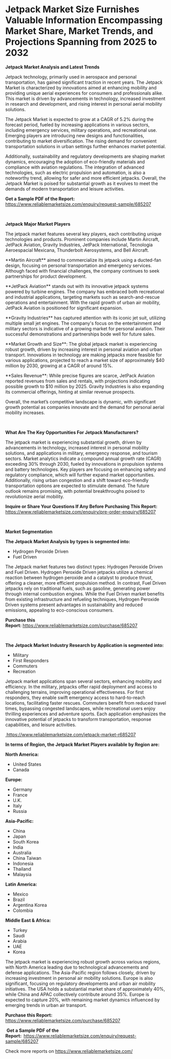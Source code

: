 <p><h1>Jetpack Market Size Furnishes Valuable Information Encompassing Market Share, Market Trends, and Projections Spanning from 2025 to 2032</h1></p><p><strong>Jetpack Market Analysis and Latest Trends</strong></p>
<p><p>Jetpack technology, primarily used in aerospace and personal transportation, has gained significant traction in recent years. The Jetpack Market is characterized by innovations aimed at enhancing mobility and providing unique aerial experiences for consumers and professionals alike. This market is driven by advancements in technology, increased investment in research and development, and rising interest in personal aerial mobility solutions.</p><p>The Jetpack Market is expected to grow at a CAGR of 5.2% during the forecast period, fueled by increasing applications in various sectors, including emergency services, military operations, and recreational use. Emerging players are introducing new designs and functionalities, contributing to market diversification. The rising demand for convenient transportation solutions in urban settings further enhances market potential.</p><p>Additionally, sustainability and regulatory developments are shaping market dynamics, encouraging the adoption of eco-friendly materials and compliance with aviation regulations. The integration of advanced technologies, such as electric propulsion and automation, is also a noteworthy trend, allowing for safer and more efficient jetpacks. Overall, the Jetpack Market is poised for substantial growth as it evolves to meet the demands of modern transportation and leisure activities.</p></p>
<p><strong>Get a Sample PDF of the Report:&nbsp;</strong> <a href="https://www.reliablemarketsize.com/enquiry/request-sample/685207?utm_campaign=3563&utm_medium=2&utm_source=Github&utm_content=ia&utm_term=27032025&utm_id=jetpack">https://www.reliablemarketsize.com/enquiry/request-sample/685207</a></p>
<p>&nbsp;</p>
<p><strong>Jetpack Major Market Players</strong></p>
<p><p>The jetpack market features several key players, each contributing unique technologies and products. Prominent companies include Martin Aircraft, JetPack Aviation, Gravity Industries, JetPack International, Tecnologia Aeroespacial Mexicana, Thunderbolt Aerosystems, and Bell Aircraft.</p><p>**Martin Aircraft** aimed to commercialize its jetpack using a ducted-fan design, focusing on personal transportation and emergency services. Although faced with financial challenges, the company continues to seek partnerships for product development.</p><p>**JetPack Aviation** stands out with its innovative jetpack systems powered by turbine engines. The company has embraced both recreational and industrial applications, targeting markets such as search-and-rescue operations and entertainment. With the rapid growth of urban air mobility, JetPack Aviation is positioned for significant expansion.</p><p>**Gravity Industries** has captured attention with its iconic jet suit, utilizing multiple small jet engines. The company's focus on the entertainment and military sectors is indicative of a growing market for personal aviation. Their successful demonstrations and partnerships bode well for future sales.</p><p>**Market Growth and Size**: The global jetpack market is experiencing robust growth, driven by increasing interest in personal aviation and urban transport. Innovations in technology are making jetpacks more feasible for various applications, projected to reach a market size of approximately $40 million by 2030, growing at a CAGR of around 15%.</p><p>**Sales Revenue**: While precise figures are scarce, JetPack Aviation reported revenues from sales and rentals, with projections indicating possible growth to $10 million by 2025. Gravity Industries is also expanding its commercial offerings, hinting at similar revenue prospects.</p><p>Overall, the market’s competitive landscape is dynamic, with significant growth potential as companies innovate and the demand for personal aerial mobility increases.</p></p>
<p>&nbsp;</p>
<p><strong>What Are The Key Opportunities For Jetpack Manufacturers?</strong></p>
<p><p>The jetpack market is experiencing substantial growth, driven by advancements in technology, increased interest in personal mobility solutions, and applications in military, emergency response, and tourism sectors. Market analytics indicate a compound annual growth rate (CAGR) exceeding 30% through 2030, fueled by innovations in propulsion systems and battery technologies. Key players are focusing on enhancing safety and regulatory compliance, which will further expand market opportunities. Additionally, rising urban congestion and a shift toward eco-friendly transportation options are expected to stimulate demand. The future outlook remains promising, with potential breakthroughs poised to revolutionize aerial mobility.</p></p>
<p><strong>Inquire or Share Your Questions If Any Before Purchasing This Report:</strong> <a href="https://www.reliablemarketsize.com/enquiry/pre-order-enquiry/685207?utm_campaign=3563&utm_medium=2&utm_source=Github&utm_content=ia&utm_term=27032025&utm_id=jetpack">https://www.reliablemarketsize.com/enquiry/pre-order-enquiry/685207</a></p>
<p>&nbsp;</p>
<p><strong>Market Segmentation</strong></p>
<p><strong>The Jetpack Market Analysis by types is segmented into:</strong></p>
<p><ul><li>Hydrogen Peroxide Driven</li><li>Fuel Driven</li></ul></p>
<p><p>The Jetpack market features two distinct types: Hydrogen Peroxide Driven and Fuel Driven. Hydrogen Peroxide Driven jetpacks utilize a chemical reaction between hydrogen peroxide and a catalyst to produce thrust, offering a cleaner, more efficient propulsion method. In contrast, Fuel Driven jetpacks rely on traditional fuels, such as gasoline, generating power through internal combustion engines. While the Fuel Driven market benefits from existing infrastructure and refueling techniques, Hydrogen Peroxide Driven systems present advantages in sustainability and reduced emissions, appealing to eco-conscious consumers.</p></p>
<p><strong>Purchase this Report:&nbsp;</strong><a href="https://www.reliablemarketsize.com/purchase/685207?utm_campaign=3563&utm_medium=2&utm_source=Github&utm_content=ia&utm_term=27032025&utm_id=jetpack">https://www.reliablemarketsize.com/purchase/685207</a></p>
<p>&nbsp;</p>
<p><strong>The Jetpack Market Industry Research by Application is segmented into:</strong></p>
<p><ul><li>Military</li><li>First Responders</li><li>Commuters</li><li>Recreation</li></ul></p>
<p><p>Jetpack market applications span several sectors, enhancing mobility and efficiency. In the military, jetpacks offer rapid deployment and access to challenging terrains, improving operational effectiveness. For first responders, they enable swift emergency access to hard-to-reach locations, facilitating faster rescues. Commuters benefit from reduced travel times, bypassing congested landscapes, while recreational users enjoy thrilling experiences and adventure sports. Each application emphasizes the innovative potential of jetpacks to transform transportation, response capabilities, and leisure activities.</p></p>
<p><a href="https://www.reliablemarketsize.com/jetpack-market-r685207?utm_campaign=3563&utm_medium=2&utm_source=Github&utm_content=ia&utm_term=27032025&utm_id=jetpack">&nbsp;https://www.reliablemarketsize.com/jetpack-market-r685207</a></p>
<p><strong>In terms of Region, the Jetpack Market Players available by Region are:</strong></p>
<p>
    <p> <strong> North America: </strong>
        <ul>
            <li>United States</li>
            <li>Canada</li>
        </ul>
        </p> 
    <p> <strong> Europe: </strong>
        <ul>
            <li>Germany</li>
            <li>France</li>
            <li>U.K.</li>
            <li>Italy</li>
            <li>Russia</li>
        </ul>
        </p> 
    <p> <strong> Asia-Pacific: </strong>
        <ul>
            <li>China</li>
            <li>Japan</li>
            <li>South Korea</li>
            <li>India</li>
            <li>Australia</li>
            <li>China Taiwan</li>
            <li>Indonesia</li>
            <li>Thailand</li>
            <li>Malaysia</li>
        </ul>
        </p> 
    <p> <strong> Latin America: </strong>
        <ul>
            <li>Mexico</li>
            <li>Brazil</li>
            <li>Argentina Korea</li>
            <li>Colombia</li>
        </ul>
        </p> 
    <p> <strong> Middle East & Africa: </strong>
        <ul>
            <li>Turkey</li>
            <li>Saudi</li>
            <li>Arabia</li>
            <li>UAE</li>
            <li>Korea</li>
        </ul>
    </p>
    </p>
<p><p>The jetpack market is experiencing robust growth across various regions, with North America leading due to technological advancements and defense applications. The Asia-Pacific region follows closely, driven by increasing investment in personal air mobility solutions. Europe is also significant, focusing on regulatory developments and urban air mobility initiatives. The USA holds a substantial market share of approximately 40%, while China and APAC collectively contribute around 35%. Europe is expected to capture 20%, with remaining market dynamics influenced by emerging trends in urban air transport.</p></p>
<p><strong>Purchase this Report: </strong><a href="https://www.reliablemarketsize.com/purchase/685207?utm_campaign=3563&utm_medium=2&utm_source=Github&utm_content=ia&utm_term=27032025&utm_id=jetpack">https://www.reliablemarketsize.com/purchase/685207</a></p>
<p>&nbsp;<strong>Get a Sample PDF of the Report:&nbsp;&nbsp;</strong><a href="https://www.reliablemarketsize.com/enquiry/request-sample/685207?utm_campaign=3563&utm_medium=2&utm_source=Github&utm_content=ia&utm_term=27032025&utm_id=jetpack">https://www.reliablemarketsize.com/enquiry/request-sample/685207</a></p>
<p><strong></strong></p>
<p>Check more reports on <a href="https://www.reliablemarketsize.com/?utm_campaign=3563&utm_medium=2&utm_source=Github&utm_content=ia&utm_term=27032025&utm_id=jetpack">https://www.reliablemarketsize.com/</a></p>